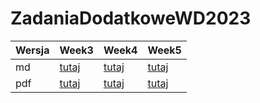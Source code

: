 # ZadaniaDodatkoweWD2023


| Wersja | Week3| Week4| Week5|
|---|---|---|---|
| md | [tutaj](https://github.com/pjastr/ZadaniaDodatkoweWD2023/blob/main/week3wd.md) | [tutaj](https://github.com/pjastr/ZadaniaDodatkoweWD2023/blob/main/week4wd.md) | [tutaj](https://github.com/pjastr/ZadaniaDodatkoweWD2023/blob/main/week5wd.md) |
| pdf | [tutaj](https://github.com/pjastr/ZadaniaDodatkoweWD2023/blob/main/week3wd.pdf) | [tutaj](https://github.com/pjastr/ZadaniaDodatkoweWD2023/blob/main/week4wd.pdf) | [tutaj](https://github.com/pjastr/ZadaniaDodatkoweWD2023/blob/main/week5wd.pdf) |
